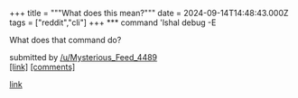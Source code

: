 +++
title = """What does this mean?"""
date = 2024-09-14T14:48:43.000Z
tags = ["reddit","cli"]
+++
\*\*\* command 'lshal debug -E

What does that command do?

submitted by [/u/Mysterious\_Feed\_4489](https://www.reddit.com/user/Mysterious_Feed_4489)  
[\[link\]](https://www.reddit.com/r/commandline/comments/1fgnrjz/what_does_this_mean/) [\[comments\]](https://www.reddit.com/r/commandline/comments/1fgnrjz/what_does_this_mean/)

[link](https://www.reddit.com/r/commandline/comments/1fgnrjz/what_does_this_mean/)
